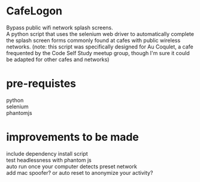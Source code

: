 # CafeLogon
Bypass public wifi network splash screens.  
A python script that uses the selenium web driver to automatically complete 
the splash screen forms commonly found at cafes with public wireless networks.
(note: this script was specifically designed for Au Coqulet, a cafe 
frequented by the Code Self Study meetup group, though I'm sure it 
could be adapted for other cafes and networks)  

# pre-requistes  
python  
selenium  
phantomjs  

# improvements to be made  
include dependency install script  
test headlessness with phantom js  
auto run once your computer detects preset network  
add mac spoofer? or auto reset to anonymize your activity?
